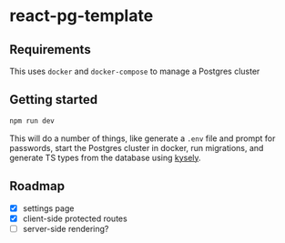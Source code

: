 # react-pg-template

## Requirements

This uses `docker` and `docker-compose` to manage a Postgres cluster

## Getting started

```sh
npm run dev
```

This will do a number of things, like generate a `.env` file and prompt for passwords, start the Postgres cluster in docker, run migrations, and generate TS types from the database using [kysely](https://kysely.dev/docs/generating-types).

## Roadmap

- [x] settings page
- [x] client-side protected routes
- [ ] server-side rendering?
